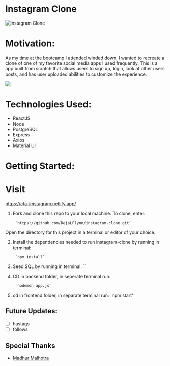 # Instagram Clone

![Instagram Clone]()




# Motivation:
As my time at the bootcamp I attended winded down, I wanted to recreate a clone of one of my favorite social media apps I used frequently.  This is a app built from scratch that allows users to sign up, login, look at other users posts, and has user uploaded abilities to customize the experience.  







![](metaphysicaldemo.gif)


# Technologies Used:
- ReactJS
- Node
- PostgreSQL
- Express
- Axios
- Material UI

# Getting Started:
# Visit
https://cta-imstagram.netlify.app/


1. Fork and clone this repo to your local machine. To clone, enter:

        `https://github.com/DejaLFlynn/instagram-clone.git`
Open the directory for this project in a terminal or editor of your choice.

2. Install the dependencies needed to run instagram-clone by running in terminal:

        `npm install`
3. Seed SQL by running in terminal:
        ``

4. CD in backend folder, in seperate terminal run:
 
        `nodemon app.js`
5. cd in frontend folder, in separate terminal run:
        `npm start'
        
    
## Future Updates:

- [ ] hastags
- [ ] follows

## Special Thanks
* [Madhur Malhotra](https://www.linkedin.com/in/madhurxyz/)

